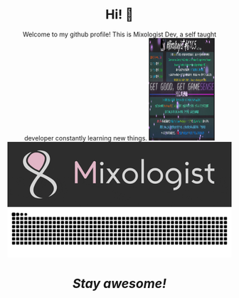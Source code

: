 <h1 align="center"> Hi! 👋</h1>

<p align="center">
  Welcome to my github profile! This is Mixologist Dev, a self taught developer constantly learning new things.
  
<img src="https://github.com/Mixologist6105/Mixologist6105/blob/main/srcs/MIXO'S%20shop.png" width="148px" height="230px">
<img src="https://github.com/Mixologist6105/Mixologist6105/blob/main/srcs/Mixologist_prim.gif">
<img src="https://raw.githubusercontent.com/Mixologist6105/Mixologist6105/b4015f0f2c5a41d7224d14dba2649f815ce4ef36/srcs/grid-snake.svg">
</p>

<h1 align="center"><i>Stay awesome!</i></h1>
